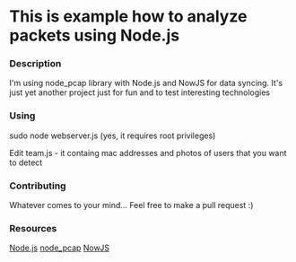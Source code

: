 This is example how to analyze packets using Node.js
===

### Description

I'm using node_pcap library with Node.js and NowJS for data syncing.
It's just yet another project just for fun and to test interesting technologies

### Using

sudo node webserver.js (yes, it requires root privileges)

Edit team.js - it containg mac addresses and photos of users that you want to detect

### Contributing

Whatever comes to your mind... Feel free to make a pull request :)

### Resources
[Node.js](http://nodejs.org/)
[node_pcap](https://github.com/mranney/node_pcap)
[NowJS](http://nowjs.com/)
